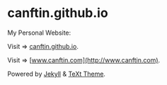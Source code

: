 # canftin.github.io
My Personal Website:

Visit => [canftin.github.io](https://canftin.github.io).

Visit => [www.canftin.com](http://www.canftin.com).

Powered by [Jekyll](http://jekyllrb.com/) & [TeXt Theme](https://github.com/kitian616/jekyll-TeXt-theme).
